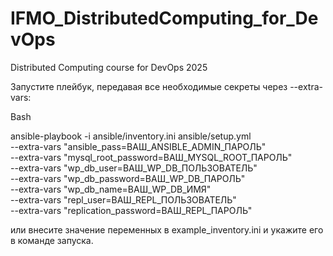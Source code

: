 # IFMO_DistributedComputing_for_DevOps
Distributed Computing course for DevOps 2025


Запустите плейбук, передавая все необходимые секреты через --extra-vars:

Bash

ansible-playbook -i ansible/inventory.ini ansible/setup.yml \
--extra-vars "ansible_pass=ВАШ_ANSIBLE_ADMIN_ПАРОЛЬ" \
--extra-vars "mysql_root_password=ВАШ_MYSQL_ROOT_ПАРОЛЬ" \
--extra-vars "wp_db_user=ВАШ_WP_DB_ПОЛЬЗОВАТЕЛЬ" \
--extra-vars "wp_db_password=ВАШ_WP_DB_ПАРОЛЬ" \
--extra-vars "wp_db_name=ВАШ_WP_DB_ИМЯ" \
--extra-vars "repl_user=ВАШ_REPL_ПОЛЬЗОВАТЕЛЬ" \
--extra-vars "replication_password=ВАШ_REPL_ПАРОЛЬ"

или внесите значение переменных в example_inventory.ini и укажите его в команде запуска.